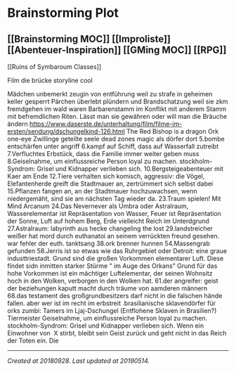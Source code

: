 # Brainstorming Plot
 [[Brainstorming MOC]] [[Improliste]] [[Abenteuer-Inspiration]] [[GMing MOC]] [[RPG]] 
---


[[Ruins of Symbaroum Classes]]

Film die brücke storyline cool

Mädchen unbemerkt zeugin von entführung weil zu strafe in geheimen keller gesperrt
Pärchen überlebt plündern und Brandschatzung weil sie zkm fremdgehen im wald waren
Barbarenstamm im Konflikt mit anderem Stamm mit befremdlichen Riten. Lässt man sie gewähren oder will man die Bräuche ändern <https://www.daserste.de/unterhaltung/film/filme-im-ersten/sendung/dschungelkind-126.html>
The Red Bishop is a dragon
Ork one-eye
Zwillinge geteilte seele
dead zones magic als dörfer dort 
5.bombe entschärfen unter angriff
6.kampf auf Schiff, dass auf Wasserfall zutreibt
7.Verfluchtes Erbstück, dass die Familie immer weiter geben muss
8.Geiselnahme, um einflussreiche Person loyal zu machen. stockholm-Syndrom: Grisel und Kidnapper verlieben sich.
10.Bergsteigeabenteuer mit Kaer am Ende
12.Tiere verhalten sich komisch, aggressiv: die Vögel, Elefantenherde greift die Stadtmauer an, zertrümmert sich selbst dabei
15.Pflanzen fangen an, an der Stadtmauer hochzuwachsen, wenn niedergemäht, sind sie am nächsten Tag wieder da.
23.Traum spielen! Mit Mind Arcanum
24.Das Nevernever als Umbra oder Astralraum, Wasserelementar ist Repräsentation von Wasser, Feuer ist Repräsentation der Sonne, Luft auf hohem Berg, Erde vielleicht Reich im Unterdgrund
27.Astralraum: labyrinth aus hecke changeling the lost
29.landstreicher weißer hat mord durch euthanatoi an seinem verrückten freund gesehen. war fehler der euth. tanktsang
38.ork brenner hunnen
54.Massengrab gefunden
58.Jerris ist so etwas wie das Ruhrgebiet oder Detroit: eine graue industtriestadt. Grund sind die großen Vorkommen elementarer Luft. Diese findet sidn inmitten starker Stürme " im Auge des Orkans" Grund für das hohe Vorkommen ist ein mächtiger Luftelementar, der seinen Wohnsitz hoch in den Wolken, verborgen in den Wolken hat.
61.der angreifer: geist der beziehungen kaputt macht durch träume von aamderen männern
68.das testament des großgrundbesitzers darf nicht in die falschen hände fallen. aber wer ist im recht im erbstreit
.brasilianische sklavendörfer für orks zumbi: Tamers im Ljaj-Dschungel (Entflohene Sklaven in Brasilien?) Tiermeister
Geiselnahme, um einflussreiche Person loyal zu machen. stockholm-Syndrom: Grisel und Kidnapper verlieben sich.
Wenn ein Einwohner von  X stirbt, bleibt sein Geist zurück und geht nicht in das Reich der Toten ein. Die 

---

_Created at 20180928._
_Last updated at 20190514._



